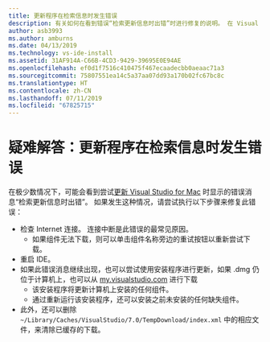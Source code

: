 ```yaml
---
title: 更新程序在检索信息时发生错误
description: 有关如何在看到错误“检索更新信息时出错”时进行修复的说明。 在 Visual Studio 2019 for Mac 中
author: asb3993
ms.author: amburns
ms.date: 04/13/2019
ms.technology: vs-ide-install
ms.assetid: 31AF914A-C66B-4CD3-9429-39695E0E94AE
ms.openlocfilehash: ef0d1f7516c410475f467ecaadecbb0aeaac71a3
ms.sourcegitcommit: 75807551ea14c5a37aa07dd93a170b02fc67bc8c
ms.translationtype: HT
ms.contentlocale: zh-CN
ms.lasthandoff: 07/11/2019
ms.locfileid: "67825715"
---
```

# <a name="troubleshooting-updater-has-errors-retrieving-information"></a>疑难解答：更新程序在检索信息时发生错误

在极少数情况下，可能会看到尝试[更新 Visual Studio for Mac](update.md) 时显示的错误消息“检索更新信息时出错”。 如果发生这种情况，请尝试执行以下步骤来修复此错误：

- 检查 Internet 连接。 连接中断是此错误的最常见原因。
  - 如果组件无法下载，则可以单击组件名称旁边的重试按钮以重新尝试下载。
- 重启 IDE。
- 如果此错误消息继续出现，也可以尝试使用安装程序进行更新，如果 .dmg  仍位于计算机上，也可以从 [my.visualstudio.com](https://visualstudio.microsoft.com/vs/mac/) 进行下载
  - 该安装程序将更新计算机上安装的任何组件。
  - 通过重新运行该安装程序，还可以安装之前未安装的任何缺失组件。
- 此外，还可以删除 `~/Library/Caches/VisualStudio/7.0/TempDownload/index.xml` 中的相应文件，来清除已缓存的下载。
